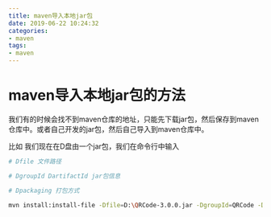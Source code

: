 ```yaml
---
title: maven导入本地jar包
date: 2019-06-22 10:24:32
categories:
- maven
tags:
- maven
---
```


# maven导入本地jar包的方法

我们有的时候会找不到maven仓库的地址，只能先下载jar包，然后保存到maven仓库中。或者自己开发的jar包，然后自己导入到maven仓库中。

比如 我们现在在D盘由一个jar包，我们在命令行中输入

```bash
# Dfile 文件路径

# DgroupId DartifactId jar包信息

# Dpackaging 打包方式

mvn install:install-file -Dfile=D:\QRCode-3.0.0.jar -DgroupId=QRCode -DartifactId=QRCode -Dversion=3.0.0 -Dpackaging=jar

```
